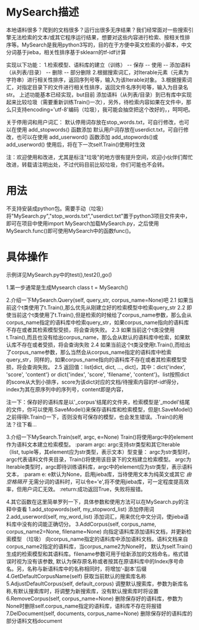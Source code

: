 # MySearch描述
本地语料很多？爬到的文档很多？运行出很多无序结果？我们经常面对一些搜索引擎无法检索的文本/或其它程序运行结果，想要对这些内容进行检索、按相关性排序等。MySearch是我用python3写的，目的在于方便中英文检索的小脚本，中文分词基于jieba，相关性排序基于sklearn的tf-idf计算

实现以下功能：
    1.检索模型、语料库的建立（训练） -- 保存 -- 使用 -- 添加语料（从列表/目录） -- 删除 -- 部分删除
    2.根据搜索词汇，对Iterable元素（元素为字符串）进行相关性排序，返回序列号等，输入为该Iterable对象。
    3.根据搜索词汇，对指定目录下的文件进行相关性排序，返回文件名序列号等，输入为目录名str。
上述功能基本已经实现，but目前 添加语料（从列表/目录）到已有库中实现起来比较垃圾（需要重新训练Train()一次），另外，待检索内容如果在文件中，那么只支持encoding='utf-8'编码（垃圾），我可能会抽空把这个改好的，，呵呵吧。

关于停用词和用户词汇：
        默认停用词存放在stop_words.txt，可自行修改，也可以在使用 add_stopwords() 函数添加
        默认用户词存放在userdict.txt，可自行修改，也可以在使用 add_userword() 函数添加
        add_stopwords()或add_userword() 使用后，将在下一次self.Train()使用时生效

注：欢迎使用和改进，尤其是标注"垃圾"的地方很有提升空间，欢迎小伙伴们帮忙改进，转载请注明出处，不过代码目前比较垃圾，你们可能也不会转。

# 用法
不支持安装成python包。需要手动（垃圾）将"MySearch.py","stop_words.txt","userdict.txt"置于python3项目文件夹中，即可在项目中使用import MySearch加载MySearch.py，之后使用MySearch.func()即可使用MySearch中的函数func()。

# 具体操作
示例详见MySearch.py中的test(),test2(),go()

1.第一步通常是生成Mysearch class
  t = MySearch()
  
2.介绍一下MySearch.Query(self, query_str, corpus_name=None)吧
  2.1 如果当前这个t类使用了t.Train(),那么优先从刚建立好的检索模型中检索query_str
  2.2 即使当前这个t类使用了t.Train(),但是检索的时候给了corpus_name参数，那么会从corpus_name指定的语料库中检索query_str，如果corpus_name指向的语料库不存在或者其检索模型受损，将会查询失败。
  2.3 如果当前这个t类没使用t.Train(),而且也没有给出corpus_name，那么会从默认的语料库中检索，如果默认库不存在或者受损，将会查询失败
  2.4 如果当前这个t类没使用t.Train(),而给出了corpus_name参数，那么当然会从corpus_name指定的语料库中检索query_str，同样的，如果corpus_name指向的语料库不存在或者其检索模型受损，将会查询失败。
  2.5 返回值：list[dict, dict, ..., dict]，其中：dict{'index', 'score', 'content'} or dict{'index', 'score', 'filename', 'content'}。list按照dict的score从大到小排序，score为该dict对应的文档/待搜索内容的tf-idf得分，index为其在原序列中的序列号，content即是内容，
  
  注一下：保存好的语料库是以'_corpus'结尾的文件夹，检索模型是'_model'结尾的文件，你可以使用.SaveModel()来保存语料库和检索模型，但是t.SaveModel()之前得得t.Train()一下，否则没有可保存的模型，也会发生错误。.Train()的用法？往下看...
 
 3.介绍一下MySearch.Train(self, argc, e=None)
  Train()将使用argc中的element作为语料文本建立检索模型。
      :param argc: argc支持str类型和其它Iterable（list, tuple等，其element应为str类型，表示文本）型变量：
          argc为str类型时，argc代表语料文件夹目录，Train()将使用该目录下的文档建立检索模型。
          argc为Iterable类型时，argc即待训练语料库，argc中的element应为str类型，表示语料文本，
      :param e:  e默认为None，启用jieba库，当待使用文本为纯英文或其它 *由空格隔开* 无需分词的语料时，可以令e='e',将不使用jieba库，可一定程度提高效率，但用户词汇无效。
      :return:成功返回True，失败将报错。

4.其它函数在这里简单罗列一下，具体参数和使用方法可以在MySearch.py的注释中查看
  1.add_stopwords(self, my_stopword_list) 
        添加停用词
  2.add_userword(self, my_word_list) 
        添加词汇，用来优化中文分词，使jieba语料库中没有的词能正确切分。
  3.AddCorpus(self, corpus_name, corpus_name2=None, filename=None) 
        向指定语料库添加语料文档，并更新检索模型 （垃圾）
        向corpus_name指定的语料库中添加语料文档，语料文档来自corpus_name2指定的语料库，当corpus_name2为None时，
        默认为self.Train()生成的检索模型和其语料库。filename参数可用于给新添加的文档命名，格式错误时视为没有该参数,
        默认为保存原名称或者按其在原语料库中的Index序号命名。另，名称与新语料库中的名称相同时，将增加‘-副本’后缀
  4.GetDefaultCorpusName(self)
        获取当前默认的搜索库名称
  5.AdjustDefaultCorpus(self, default_corpus)
        调整默认搜索库，参数为新库名称,有默认搜索库时，将调整为新搜索库，没有默认搜索库时将设置
  6.RemoveCorpus(self, corpus_name=None) 
        删除保存好的语料库，参数为None时删除self.corpus_name指定的语料库，语料库不存在将报错
  7.DelDocument(self, documents, corpus_name=None) 
        删除保存好的语料库的部分语料文档document
